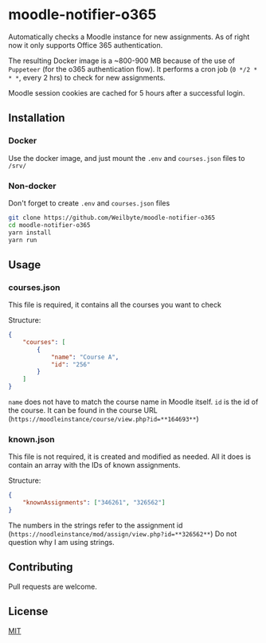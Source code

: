 # moodle-notifier-o365

Automatically checks a Moodle instance for new assignments. As of right now it only supports Office 365 authentication. 

The resulting Docker image is a ~800-900 MB because of the use of `Puppeteer` (for the o365 authentication flow). It performs a cron job (`0 */2 * * *`, every 2 hrs) to check for new assignments.

Moodle session cookies are cached for 5 hours after a successful login.

## Installation

### Docker
Use the docker image, and just mount the `.env` and `courses.json` files to `/srv/`

### Non-docker
Don't forget to create `.env` and `courses.json` files
```bash
git clone https://github.com/Weilbyte/moodle-notifier-o365
cd moodle-notifier-o365
yarn install
yarn run
```

## Usage

### courses.json
This file is required, it contains all the courses you want to check

Structure:
```json
{
    "courses": [
        {
            "name": "Course A",
            "id": "256"
        }
    ]
}
```

`name` does not have to match the course name in Moodle itself.
`id` is the id of the course. It can be found in the course URL (`https://moodleinstance/course/view.php?id=**164693**`)

### known.json
This file is not required, it is created and modified as needed. All it does is contain an array with the IDs of known assignments. 

Structure: 
```json
{
    "knownAssignments": ["346261", "326562"]
}
```
The numbers in the strings refer to the assignment id (`https://noodleinstance/mod/assign/view.php?id=**326562**`)
Do not question why I am using strings. 


## Contributing
Pull requests are welcome. 
## License
[MIT](https://choosealicense.com/licenses/mit/)
